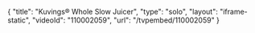 {
    "title": "Kuvings&reg; Whole Slow Juicer",
    "type": "solo",
    "layout": "iframe-static",
    "videoId": "110002059",
    "url": "\/tvpembed\/110002059"
}
